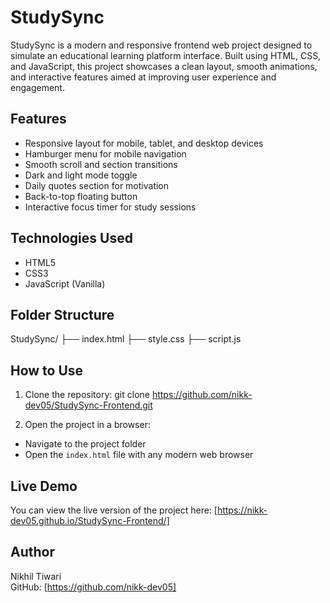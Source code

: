 # StudySync

StudySync is a modern and responsive frontend web project designed to simulate an educational learning platform interface. Built using HTML, CSS, and JavaScript, this project showcases a clean layout, smooth animations, and interactive features aimed at improving user experience and engagement.

## Features

- Responsive layout for mobile, tablet, and desktop devices
- Hamburger menu for mobile navigation
- Smooth scroll and section transitions
- Dark and light mode toggle
- Daily quotes section for motivation
- Back-to-top floating button
- Interactive focus timer for study sessions

## Technologies Used

- HTML5
- CSS3
- JavaScript (Vanilla)

## Folder Structure

StudySync/
├── index.html
├── style.css
├── script.js


## How to Use

1. Clone the repository:
git clone https://github.com/nikk-dev05/StudySync-Frontend.git

2. Open the project in a browser:
- Navigate to the project folder
- Open the `index.html` file with any modern web browser

## Live Demo

You can view the live version of the project here:  [https://nikk-dev05.github.io/StudySync-Frontend/]

## Author

Nikhil Tiwari  
GitHub: [https://github.com/nikk-dev05]


